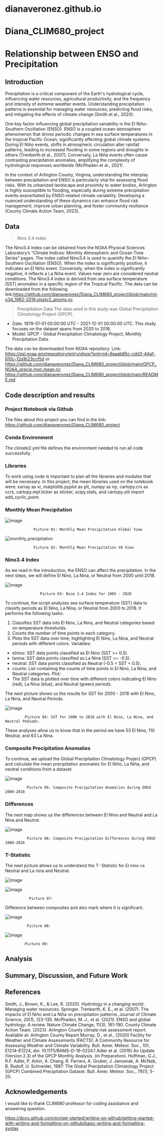 # dianaveronez.github.io
# Diana_CLIM680_project

#  Relationship between ENSO and Precipitation

## Introduction
Precipitation is a critical component of the Earth's hydrological cycle, influencing water resources, agricultural productivity, and the frequency and intensity of extreme weather events. Understanding precipitation patterns is essential for managing water resources, predicting flood risks, and mitigating the effects of climate change (Smith et al., 2020).

One key factor influencing global precipitation variability is the El Niño-Southern Oscillation (ENSO). ENSO is a coupled ocean-atmosphere phenomenon that drives periodic changes in sea surface temperatures in the tropical Pacific Ocean, significantly affecting global climate systems. During El Niño events, shifts in atmospheric circulation alter rainfall patterns, leading to increased flooding in some regions and droughts in others (Trenberth et al., 2007). Conversely, La Niña events often cause contrasting precipitation anomalies, amplifying the complexity of hydrological responses worldwide (McPhaden et al., 2021).

In the context of Arlington County, Virginia, understanding the interplay between precipitation and ENSO is particularly vital for assessing flood risks. With its urbanized landscape and proximity to water bodies, Arlington is highly susceptible to flooding, especially during extreme precipitation events exacerbated by ENSO-related climate variability. Developing a nuanced understanding of these dynamics can enhance flood risk management, improve urban planning, and foster community resilience (County Climate Action Team, 2023).

## Data
> Nino 3.4 index

The Nino3.4 index can be obtained from the NOAA Physical Sciences Laboratory’s “Climate Indices: Monthly Atmospheric and Ocean Time Series” pages.
The index called Nino3.4 is used to quantify the El Niño–Southern Oscillation (ENSO). When the index is significantly positive, it indicates an El Niño event. Conversely, when the index is significantly negative, it reflects a La Niña event. Values near zero are considered neutral conditions.
The Nino3.4 index is derived from sea surface temperature (SST) anomalies in a specific region of the Tropical Pacific.
The data can be downloaded from the following link:https://github.com/dianaveronez/Diana_CLIM680_project/blob/main/nino34_1982-2019.oisstv2_anoms.nc
   
> Precipitation Data
The data used in this study was Global Precipitation Climatology Project (GPCP).
- Date: 	1979-01-01 00:00:00 UTC - 2021-12-01 00:00:00 UTC. This study focuses on the dataset spans from 2020 to 2018.
- Model:	GPCP - Global Precipitation Climatology Project,  Monthly Precipitation Data.

The data can be downloaded from NOAA repository. Link: https://psl.noaa.gov/repository/entry/show?entryid=9aaab85c-cdd3-44af-810c-12a1b23ccf5d or https://github.com/dianaveronez/Diana_CLIM680_project/blob/main/GPCP_NOAA_precip.mon.mean.nc
https://github.com/dianaveronez/Diana_CLIM680_project/blob/main/README.md

## Code description and results

### Project Notebook via Github
The files about this project you can find in the link: https://github.com/dianaveronez/Diana_CLIM680_project

### Conda Environment
The climate2.yml file defines the environment needed to run all code successfully.

### Libraries
 To work using code is important to plan all the libraries and modules that will be necessary. In this project, the mean libraries used on the notebook were: xarray as xr, matplotlib.pyplot as plt, numpy as np, cartopy.crs as ccrs, cartopy.mpl.ticker as sticker, scipy.stats, and cartopy.util import add_cyclic_point.

 ### Monthly Mean Precipitation  
 
   ![image](https://github.com/user-attachments/assets/f67667a9-0c88-492a-9132-326900bc3610)

                 Picture 01: Monthly Mean Precipitation Global View

 ![monthly_precipitation](https://github.com/user-attachments/assets/52d176e3-a4ae-4ddf-ba26-1948356b2ce7)

                 Picture 02: Monthly Mean Precipitation VA View

 
###  Nino3.4 Index
As we read in the introduction, the ENSO can affect the precipitation.
In the next steps, we will define El Nino, La Nina, or Neutral from 2000 until 2018.

 
![image](https://github.com/user-attachments/assets/14589062-189b-44b9-ab5e-a2b75d984184)


                    Picture 03: Nino 3.4 Indes for 1985 - 2020

To continue, the script analyzes sea surface temperature (SST) data to classify periods as El Nino, La Nina, or Neutral from 2000 to 2018. It performs the following tasks:
1. Classifies SST data into El Nino, La Nina, and Neutral categories based on temperature thresholds.
2. Counts the number of time points in each category.
3. Plots the SST data over time, highlighting El Nino, La Nina, and Neutral periods with different colors.
Variables:
- elnino: SST data points classified as El Nino (SST >= 0.5).
- lanina: SST data points classified as La Nina (SST <= -0.5).
- neutral: SST data points classified as Neutral (-0.5 < SST < 0.5).
- counts: List containing the counts of time points in El Nino, La Nina, and Neutral categories.
Plot:
- The SST data is plotted over time with different colors indicating El Nino (red), La Nina (blue), and Neutral (green) periods.

The next picture shows us the results for SST for 2000 - 2018 with El Nino, La Nina, and Neutral Periods.


  ![image](https://github.com/user-attachments/assets/f701136c-445b-4293-a587-c49a27f27c1a)
 
             Picture 04: SST for 2000 to 2018 with El Nino, La Nina, and Neutral Pediods.

These analyses allow us to know that in the period we have 53 El Nino, 110 Neutral, and 63 La Nina.

### Composite Precipitation Anomalies
To continue, we upload the Global Precipitation Climatology Project (GPCP) and calculate the mean precipitation anomalies for El Niño, La Niña, and neutral conditions from a dataset.

![image](https://github.com/user-attachments/assets/069bbcbe-36f6-4c55-a793-6cd207489c43)

              Picture 05: Composite Precipitation Anomalies during ENSO 2000-2018

### Differences
The next map shows us the differences between El Nino and Neutral and La Nina and Neutral.

![image](https://github.com/user-attachments/assets/286da412-c0c1-4f51-8d55-42440f8ccc7f)

              Picture 06: Composite Precipitation Differences during ENSO 2000-2018

### T-Statistic

The next picture allows us to understand the T- Statistic for El nino vs Neutral and La nina and Neutral.

![image](https://github.com/user-attachments/assets/c4820e91-7891-4e34-bfd7-2b9074a02da9)

             

![image](https://github.com/user-attachments/assets/75906a2f-e62a-4014-b813-617f09dbaa91)

               Picture 07:

Difference between composites and also mark where it is significant.

![image](https://github.com/user-attachments/assets/f6979cbc-0fa1-4e16-b351-8cd4f8e11e93)

              Picture 08: 

![image](https://github.com/user-attachments/assets/0b9ceb42-1794-42d0-8c7e-7878669adff8)

             Picture 09: 

##  Analysis
 



## Summary, Discussion, and Future Work

## References
Smith, J., Brown, K., & Lee, R. (2020). Hydrology in a changing world: Managing water resources. Springer.
Trenberth, K. E., et al. (2007). The impacts of El Niño and La Niña on precipitation patterns. Journal of Climate Science, 20(1), 123-135.
McPhaden, M. J., et al. (2021). ENSO and global hydrology: A review. Nature Climate Change, 11(3), 181-190.
County Climate Action Team. (2023). Arlington County climate risk assessment report. Available at: Arlington County Report
Murray, D., et al., (2020) Facility for Weather and Climate Assessments (FACTS): A Community Resource for Assessing Weather and Climate Variability. Bull. Amer. Meteor. Soc., 101, E1214–E1224, doi: 10.1175/BAMS-D-19-0224.1
Adler et al. (2016) An Update (Version 2.3) of the GPCP Monthly Analysis. (in Preparation). Huffman, G.J., R.F. Adler, P. Arkin, A. Chang, R. Ferraro, A. Gruber, J. Janowiak, A. McNab, B. Rudolf, U. Schneider, 1997: The Global Precipitation Climatology Project (GPCP) Combined Precipitation Dataset. Bull. Amer. Meteor. Soc., 78(1), 5-20.

## Acknowledgements
 I would like to thank CLIM680 professor for coding assistance and answering question.


https://docs.github.com/en/get-started/writing-on-github/getting-started-with-writing-and-formatting-on-github/basic-writing-and-formatting-syntax

